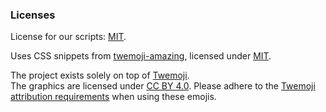 ### Licenses

License for our scripts: [MIT](https://mit-license.org).

Uses CSS snippets from [twemoji-amazing](https://github.com/SebastianAigner/twemoji-amazing), licensed under [MIT](https://mit-license.org).

The project exists solely on top of [Twemoji](https://twemoji.twitter.com).  
The graphics are licensed under [CC BY 4.0](https://creativecommons.org/licenses/by/4.0). Please adhere to the [Twemoji attribution requirements](https://github.com/twitter/twemoji#attribution-requirements) when using these emojis.
